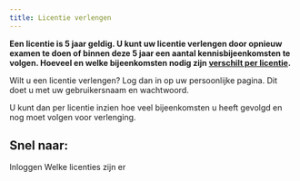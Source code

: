 ```yaml
---
title: Licentie verlengen
---
```


**Een licentie is 5 jaar geldig. U kunt uw licentie verlengen door opnieuw examen te doen of binnen deze 5 jaar een aantal kennisbijeenkomsten te volgen. Hoeveel en welke bijeenkomsten nodig zijn [verschilt per licentie](/licenties/welke-licenties-zijn-er).**

Wilt u een licentie verlengen? Log dan in op uw persoonlijke pagina. Dit doet u met uw gebruikersnaam en wachtwoord.

U kunt dan per licentie inzien hoe veel bijeenkomsten u heeft gevolgd en nog moet volgen voor verlenging.

## Snel naar:

<link-container>
<link-button to="https://administratie.erkenningen.nl">Inloggen</link-button>
<link-button to="/licenties/welke-licenties-zijn-er">Welke licenties zijn er</link-button>
</link-container>
